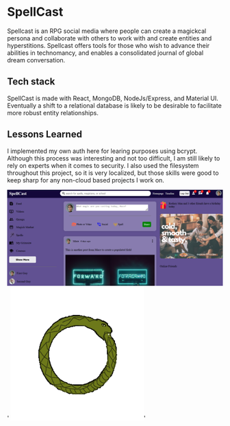 # SpellCast 

Spellcast is an RPG social media where people can create a magickcal persona and collaborate with others to work with and create entities and hyperstitions. Spellcast offers tools for those who wish to advance their abilities in technomancy, and enables a consolidated journal of global dream conversation.

## Tech stack
SpellCast is made with React, MongoDB, NodeJs/Express, and Material UI. Eventually a shift to a relational database is likely to be desirable to facilitate more robust entity relationships.



## Lessons Learned 
I implemented my own auth here for learing purposes using bcrypt. Although this process was interesting and not too difficult, I am still likely to rely on experts when it comes to security. I also used the filesystem throughout this project, so it is very localized, but those skills were good to keep sharp for any non-cloud based projects I work on. 




!['test'](https://github.com/eggsmayhem/spellcast/blob/main/promotional/spellcastfront.png)'
!['test'](https://github.com/eggsmayhem/spellcast/blob/main/promotional/orospinfast.gif)'
